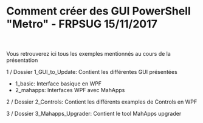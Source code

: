 # Comment créer des GUI PowerShell "Metro" - FRPSUG 15/11/2017
<br>
<br>
Vous retrouverez ici tous les exemples mentionnés au cours de la présentation 

1 / Dossier 1_GUI_to_Update: Contient les différentes GUI présentées
- 1_basic: Interface basique en WPF
- 2_mahapps: Interfaces WPF avec MahApps

2 / Dossier 2_Controls: Contient les différents examples de Controls en WPF

3 / Dossier 3_Mahapps_Upgrader: Contient le tool MahApps upgrader



